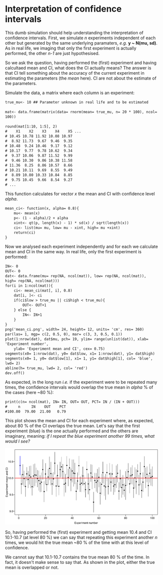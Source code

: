 Interpretation of confidence intervals
======================================

This dumb simulation should help understanding the interpretation of confidence intervals. First,
we simulate *n* experiments independent of each other but generated by the same underlying 
paramaters, *e.g.* **y ~ N(mu, sd)**. As in real life, we imaging that only the first experiment is
actually performed, the other *n-1* are just hypothesised. 

So we ask the question, having performed the (first) experiment and having calcultaed mean and CI, what
does the CI actually means? The answer is that CI tell something about the accuracy of the current 
experiment in estimating the parameters (the *mean* here). CI are not about the estimate of the parameters.

Simulate the data, a matrix where each column is an experiment:

```
true_mu<- 10 ## Parameter unknown in real life and to be estimated

mat<- data.frame(matrix(data= rnorm(mean= true_mu, n= 20 * 100), ncol= 100))

round(mat[1:10, 1:5], 2)
#    X1    X2    X3    X4    X5 ...
# 10.45 10.78 11.92 10.08 10.97
#  8.92 11.73  9.67  9.46  9.35
# 10.48  9.24 10.46  9.17  9.12
# 10.17  9.77  9.78 10.62  9.34
#  9.37 10.06  9.87 11.52  9.99
#  9.46 10.30  9.06 10.38 11.58
# 11.36  8.25  8.86 10.57  8.66
# 10.21 10.11  9.69  8.55  9.49
#  8.89 10.80 10.33 10.84  8.85
#  9.75 10.45  9.66  8.54  9.27
# ...
```

This function calculates for vector *x* the mean and CI with confidence level *alpha*.

```
mean_ci<- function(x, alpha= 0.8){
    mu<- mean(x)
    p<- (1 - alpha)/2 + alpha
    xint<- qt(p, length(x) - 1) * sd(x) / sqrt(length(x))
    ci<- list(mu= mu, low= mu - xint, high= mu +xint)
    return(ci)
}
```

Now we analysed each experiment independently and for each we calculate mean and CI in the same way. 
In real life, only the first experiment is performed:

```
IN<- 0
OUT<- 0
dat<- data.frame(mu= rep(NA, ncol(mat)), low= rep(NA, ncol(mat)), high= rep(NA, ncol(mat)))
for(i in 1:ncol(mat)){
    ci<- mean_ci(mat[, i], 0.8)
    dat[i, ]<- ci
    if(ci$low > true_mu || ci$high < true_mu){
        OUT<- OUT+1
    } else {
        IN<- IN+1
    }
}
png('mean_ci.png', width= 24, height= 12, units= 'cm', res= 360)
par(las= 1, mgp= c(2, 0.5, 0), mar= c(3, 3, 0.5, 0.1))
plot(1:nrow(dat), dat$mu, pch= 19, ylim= range(unlist(dat)), xlab= 'Experiment number', 
    ylab= 'Experiment mean and CI', cex= 0.75)
segments(x0= 1:nrow(dat), y0= dat$low, x1= 1:nrow(dat), y1= dat$high)
segments(x0= 1, y0= dat$low[1], x1= 1, y1= dat$high[1], col= 'blue', lwd= 2)
abline(h= true_mu, lwd= 2, col= 'red')
dev.off()
```

As expected, in the long run *i.e.* if the experiment were to be repeated many times, the confidence
intervals would overlap the true mean in *alpha* % of the cases (here ~80 %):

```
print(c(n= ncol(mat), IN= IN, OUT= OUT, PCT= IN / (IN + OUT)))
#     n     IN    OUT    PCT 
#100.00  79.00  21.00   0.79 
```

This plot shows the mean and CI for each experiment where, as expected, about 80 % of the CI overlaps 
the true mean. Let's say that the first experiment (blue) is the one actually performed and the others
are imaginary, meaning: *if I repeat the blue experiment another 99 times, what would I see?*

<img src=mean_ci.png width="800">

So, having performed the (first) experiment and getting mean 10.4 and CI 10.1-10.7 (at level 80 %)
we can say that repeating this experiment another *n* times, we would hit the true mean ~80 % of the
time with at this level of confidence. 

We cannot say that 10.1-10.7 contains the true mean 80 % of the time. In fact, it doesn't make sense to
say that. As shown in the plot, either the true mean is overlapped or not.
